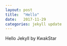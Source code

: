 ```yaml
---
layout: post
title:  "Hello"
date:   2017-11-29
categories: jekyll update
---
```



Hello Jekyll by KwakStar
